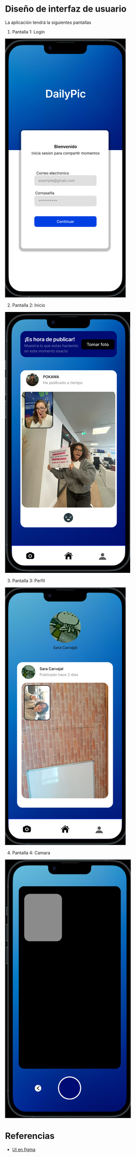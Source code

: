 # Diseño de interfaz de usuario

La aplicación tendrá la siguientes pantallas

1. Pantalla 1: Login


![screen1](images/login.png)

2. Pantalla 2: Inicio

![screen1](images/inicio.png)

3. Pantalla 3: Perfil


![screen1](images/perfil.png)


4. Pantalla 4: Camara



![screen1](images/camara.png)


# Referencias

- [UI en figma](https://www.figma.com/proto/eTE0InXphX5qA10if5bawJ/DailyPic?node-id=1-5&p=f&t=8fneBkgtHmUSg8kN-0&scaling=scale-down&content-scaling=fixed&page-id=0%3A1)
